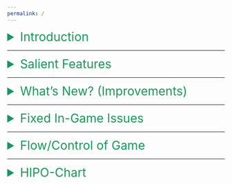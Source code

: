```yaml
---
permalink: /
---
```


<details>
  <summary style="color:#159957;font-size:2em;">Introduction</summary>
  <p>This project is based on the idea of an offline store management application which will handle shopping items in terms of categories. Our project has two main modules (i.e. Retailer & Customer), in which we have provided unique functionalities. We’ve also prioritized the application in terms of a GUI environment (by providing 2 diff. menu outlooks) so that it ensures a good interaction between the retailer/customer and the application with complete checkout process.<br><br>Hence, catering all the requirements of both Retailer & customer with an ensured smooth experience.</p>
</details>

---

<details>
  <summary style="color:#159957;font-size:2em;">Salient Features</summary>
  <br>
  <ul>
    <li>Our project has Maximum abstraction so that the customer's data cannot be stolen/updated from app nor from its Files.</li>
    <li>We also ensured that all sensitive data is encrypted so that no info could be stole from files.</li>
    <li>The Code is in generalized format utilizing all C++ templates techniques, & variadic template function & Parameter pack (i.e., C++11 features).</li>
    <li>Our Project is capable of generating new Categories (i.e. Classes)
    At run-time, with up to 30 attributes.</li>
    <li>Our Application is portable, as it doesn’t require manual recompilation for generating new classes.
</li>
    <li>All Input data errors are validated using the generic function & its overloaded versions.</li>
    <li>Our application is also memory efficient (i.e. vector class approach used for Items Pointer Array).</li>
  </ul>
</details>
 
---

<details>
  <summary style="color:#159957;font-size:2em;">What’s New? (Improvements)</summary>
  <br>
  <ul>
    <li>Three new & different Game Modes.<br>(i.e. Total: classic, modern, time knockdown, turn knockdown)</li>
    <li>Separate Dice-Menu with four different settings.<br>(i.e. auto/manual, single/double dice)</li>
    <li>Win-Menu will now show turns & positions of both players, along with total time taken in each match.</li>
    <li>To reduce the code size & improve efficiency for locating ‘Cursor-Pointer’ on board, a complex equation is used.</li>
    <li>Hidden Settings for Filing & some In-game functions.<br>(i.e. Delete Specific Slot, Erase All Data, Rename Files, ON/OFF Sounds)</li>
    <li>Flexible Menu for load game function, displaying all saved games along with their respective game modes. Also, you can select any saved Game in the Menu (without scrolling up/down) by simply typing the index number in a dialogue box.<br>(i.e. To enable the dialogue box, press Ctrl+w)</li>
    <li>Save Game Menu can now show the Available Slots.</li>
    <li>Calculated Time will now be displayed in Standard Format.</li>
  </ul>
</details>

---

<details>
  <summary style="color:#159957;font-size:2em;">Fixed In-Game Issues</summary>
  <br>
  <ul>
    <li>Restricted dice settings to encourage fair game-play with warning message & beep</li>
    <li>Restricted users from resuming/saving finished game</li>
    <li>Restricted users from resuming/saving at start-up of application</li>
    <li>Same user names, game names & previous saved game names will not be accepted</li>
    <li>Functions are cleared from stack after their complete execution</li>
    <li>Invalid inputs will no longer be accepted</li>
    <li>Load Game Menu will not open if its respective data files are not present</li>
    <li>Save Game Menu will not open if Available Slots are full</li>
  </ul>
</details>

---

<details>
  <summary style="color:#159957;font-size:2em;">Flow/Control of Game</summary>
  <br>
  <img src="https://user-images.githubusercontent.com/66676402/88355997-dbc6c900-cd7f-11ea-89f4-51bfe29051db.png" />
</details>

---

<details>
  <summary style="color:#159957;font-size:2em;">HIPO-Chart</summary>
  <br>
  <img src="https://user-images.githubusercontent.com/66676402/88356008-e08b7d00-cd7f-11ea-9814-4d16efeb91f7.png" />
</details>
